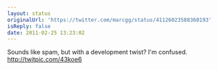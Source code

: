```yaml
---
layout: status
originalUrl: 'https://twitter.com/marcgg/status/41126023588360193'
isReply: false
date: 2011-02-25 13:23:02
---
```


Sounds like spam, but with a development twist? I'm confused. http://twitpic.com/43koe6
